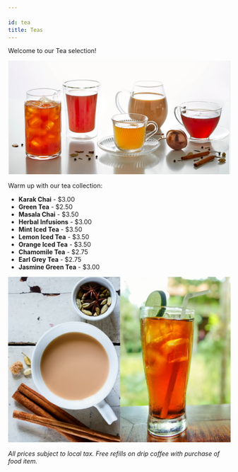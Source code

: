 ```yaml
---

id: tea
title: Teas
---
```

Welcome to our Tea selection! 

![Aromatic Tea](Teas.png) 
 

Warm up with our tea collection:

- **Karak Chai** - $3.00
- **Green Tea** - $2.50
- **Masala Chai** - $3.50
- **Herbal Infusions** - $3.00
- **Mint Iced Tea** - $3.50
- **Lemon Iced Tea** - $3.50
- **Orange Iced Tea** - $3.50
- **Chamomile Tea** - $2.75
- **Earl Grey Tea** - $2.75
- **Jasmine Green Tea** - $3.00

![Aromatic Tea](Tea.png) 

*All prices subject to local tax. Free refills on drip coffee with purchase of food item.*